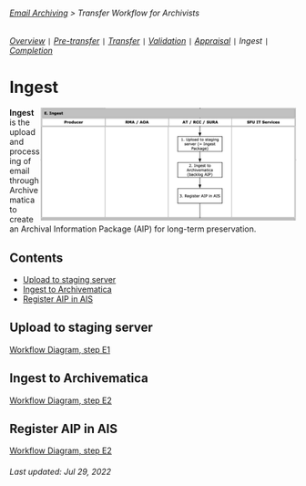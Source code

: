 ###### [Email Archiving](../README.md) > Transfer Workflow for Archivists
###### [Overview](overview.md) `|` [Pre-transfer](pre-transfer.md) `|` [Transfer](transfer.md) `|` [Validation](validation.md) `|` [Appraisal](appraisal.md) `|` Ingest `|` [Completion](completion.md)

# Ingest
<img align="right" width = "450" src="../images/workflow-phaseE.png">

**Ingest** is the upload and processing of email through Archivematica to create an Archival Information Package (AIP) for long-term preservation.

## Contents
- [Upload to staging server](#upload-to-staging-server)
- [Ingest to Archivematica](#ingest-to-archivematica)
- [Register AIP in AIS](#register-aip-in-ais)

## Upload to staging server
[Workflow Diagram, step E1](../images/transfer-workflow.png)


## Ingest to Archivematica
[Workflow Diagram, step E2](../images/transfer-workflow.png)


## Register AIP in AIS
[Workflow Diagram, step E2](../images/transfer-workflow.png)


###### Last updated: Jul 29, 2022
